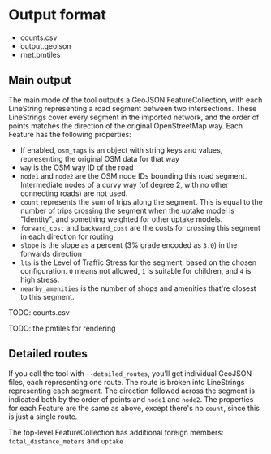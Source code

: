 # Output format

- counts.csv
- output.geojson
- rnet.pmtiles

## Main output

The main mode of the tool outputs a GeoJSON FeatureCollection, with each LineString representing a road segment between two intersections. These LineStrings cover every segment in the imported network, and the order of points matches the direction of the original OpenStreetMap way. Each Feature has the following properties:

- If enabled, `osm_tags` is an object with string keys and values, representing the original OSM data for that way
- `way` is the OSM way ID of the road
- `node1` and `node2` are the OSM node IDs bounding this road segment. Intermediate nodes of a curvy way (of degree 2, with no other connecting roads) are not used.
- `count` represents the sum of trips along the segment. This is equal to the number of trips crossing the segment when the uptake model is "Identity", and something weighted for other uptake models.
- `forward_cost` and `backward_cost` are the costs for crossing this segment in each direction for routing
- `slope` is the slope as a percent (3% grade encoded as `3.0`) in the forwards direction
- `lts` is the Level of Traffic Stress for the segment, based on the chosen configuration. `0` means not allowed, `1` is suitable for children, and `4` is high stress.
- `nearby_amenities` is the number of shops and amenities that're closest to this segment.

TODO: counts.csv

TODO: the pmtiles for rendering

## Detailed routes

If you call the tool with `--detailed_routes`, you'll get individual GeoJSON files, each representing one route. The route is broken into LineStrings representing each segment. The direction followed across the segment is indicated both by the order of points and `node1` and `node2`. The properties for each Feature are the same as above, except there's no `count`, since this is just a single route.

The top-level FeatureCollection has additional foreign members: `total_distance_meters` and `uptake`
